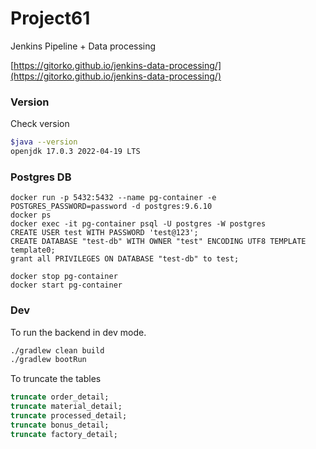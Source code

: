 # Project61

Jenkins Pipeline + Data processing

[https://gitorko.github.io/jenkins-data-processing/](https://gitorko.github.io/jenkins-data-processing/)

### Version

Check version

```bash
$java --version
openjdk 17.0.3 2022-04-19 LTS
```

### Postgres DB

```
docker run -p 5432:5432 --name pg-container -e POSTGRES_PASSWORD=password -d postgres:9.6.10
docker ps
docker exec -it pg-container psql -U postgres -W postgres
CREATE USER test WITH PASSWORD 'test@123';
CREATE DATABASE "test-db" WITH OWNER "test" ENCODING UTF8 TEMPLATE template0;
grant all PRIVILEGES ON DATABASE "test-db" to test;

docker stop pg-container
docker start pg-container
```

### Dev

To run the backend in dev mode.

```bash
./gradlew clean build
./gradlew bootRun
```

To truncate the tables

```sql
truncate order_detail;
truncate material_detail;
truncate processed_detail;
truncate bonus_detail;
truncate factory_detail;
```

